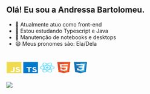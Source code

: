 ## Olá! Eu sou a Andressa Bartolomeu.

- 🔭 Atualmente atuo como front-end
- 🌱 Estou estudando Typescript e Java
- 👾 Manutenção de notebooks e desktops
- 😄 Meus pronomes são: Ela/Dela

###

<div style="display: inline_block"><br>
  <img align="center" alt="Dre-Js" height="30" width="40" src="https://raw.githubusercontent.com/devicons/devicon/master/icons/javascript/javascript-plain.svg">
  <img align="center" alt="Dre-Ts" height="30" width="40" src="https://raw.githubusercontent.com/devicons/devicon/master/icons/typescript/typescript-plain.svg">
  <img align="center" alt="Dre-React" height="30" width="40" src="https://raw.githubusercontent.com/devicons/devicon/master/icons/react/react-original.svg">
  <img align="center" alt="Dre-HTML" height="30" width="40" src="https://raw.githubusercontent.com/devicons/devicon/master/icons/html5/html5-original.svg">
  <img align="center" alt="Dre-CSS" height="30" width="40" src="https://raw.githubusercontent.com/devicons/devicon/master/icons/css3/css3-original.svg">
</div>

###

<div >
  <img height="180em" src="https://github-readme-stats.vercel.app/api?username=DreBartolomeu&show_icons=true&theme=great-gatsby&include_all_commits=true&count_private=true"/>
</div>
